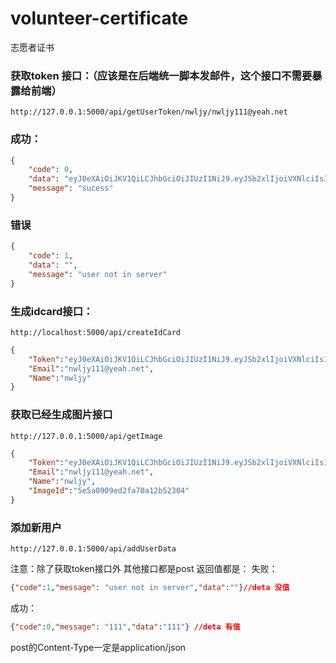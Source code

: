 # volunteer-certificate
志愿者证书


### 获取token 接口：（应该是在后端统一脚本发邮件，这个接口不需要暴露给前端）
`http://127.0.0.1:5000/api/getUserToken/nwljy/nwljy111@yeah.net`
### 成功：
```json
{
    "code": 0,
    "data": "eyJ0eXAiOiJKV1QiLCJhbGciOiJIUzI1NiJ9.eyJSb2xlIjoiVXNlciIsInVzZXJfaWQiOiI1ZTVhNzY2YTJiZWIxYjkyNzhkMWMzMGMiLCJleHAiOjE1ODI5ODg3NjB9.AkAWKkca3BqIFHNiqM8Cw9C1fX-ujyfZNS83T4tIu5U",
    "message": "sucess"
}
```
### 错误
```json
{
    "code": 1,
    "data": "",
    "message": "user not in server"
}
```
### 生成idcard接口：

`http://localhost:5000/api/createIdCard`

```json
{
    "Token":"eyJ0eXAiOiJKV1QiLCJhbGciOiJIUzI1NiJ9.eyJSb2xlIjoiVXNlciIsInVzZXJfaWQiOiI1ZTVhMDhmMmVkMmZhNzBhMTJiNTIyZmYiLCJleHAiOjE1ODI5NjA2Mzl9.1-YngMcYcfF7NvL4PQpzNOua_p_V4VcQq6cup5LYigw",
    "Email":"nwljy111@yeah.net",
    "Name":"nwljy"
}
```

### 获取已经生成图片接口

`http://127.0.0.1:5000/api/getImage`

```json
{
    "Token":"eyJ0eXAiOiJKV1QiLCJhbGciOiJIUzI1NiJ9.eyJSb2xlIjoiVXNlciIsInVzZXJfaWQiOiI1ZTVhMDU2OTllOGRmNWVjMDc2ZDlhZWYiLCJleHAiOjE1ODI5NTk3MzV9.kcgtrvLVb3Z8GILkPm0iDWRhSY6LSc78u6Ey61T5GmA",
    "Email":"nwljy111@yeah.net",
    "Name":"nwljy",
    "ImageId":"5e5a0909ed2fa70a12b52304"
}
```
 ### 添加新用户
 `http://127.0.0.1:5000/api/addUserData`
 

注意：除了获取token接口外 其他接口都是post
返回值都是：
失败：
```json
{"code":1,"message": "user not in server","data":""}//deta 没值
```
成功：
```json
{"code":0,"message": "111","data":"111"} //deta 有值
```
 post的Content-Type一定是application/json
 
 

 


